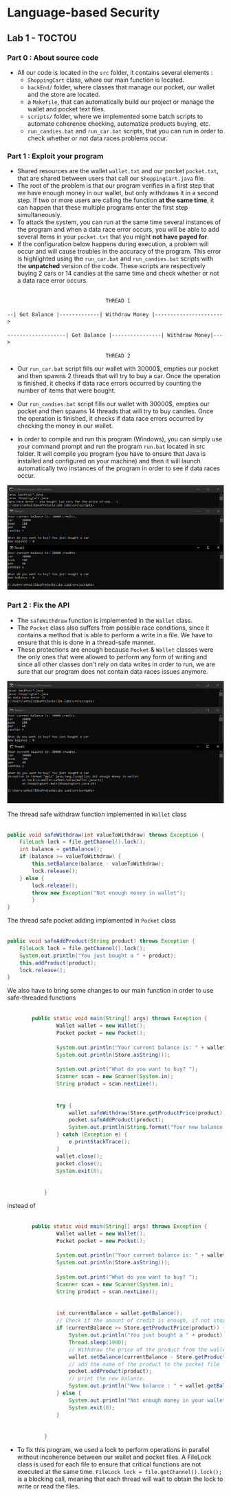 # Language-based Security

## Lab 1 - TOCTOU

### Part 0 : About source code

- All our code is located in the `src` folder, it contains several elements :
    - `ShoppingCart` class, where our main function is located.
    - `backEnd/` folder, where classes that manage our pocket, our wallet and the store are located.
    - a `Makefile`, that can automatically build our project or manage the wallet and pocket text files.
    - `scripts/` folder, where we implemented some batch scripts to automate coherence checking, automatize products buying, etc.
    - `run_candies.bat` and `run_car.bat` scripts, that you can run in order to check whether or not data races problems occur.


### Part 1 : Exploit your program

- Shared resources are the wallet `wallet.txt` and our pocket `pocket.txt`, that are shared between users that call our `ShoppingCart.java` file.
- The root of the problem is that our program verifies in a first step that we have enough money in our wallet, but only withdraws it in a second step. If two or more users are calling the function **at the same time**, it can happen that these multiple programs enter the first step simultaneously.
- To attack the system, you can run at the same time several instances of the program and when a data race error occurs, you will be able to add several items in your `pocket.txt` that you might **not have payed for**.
- If the configuration below happens during execution, a problem will occur and will cause troubles in the accuracy of the program. This error is highlighted using the `run_car.bat` and `run_candies.bat` scripts with the **unpatched** version of the code. These scripts are respectively buying 2 cars or 14 candies at the same time and check whether or not a data race error occurs.

   
```

                                THREAD 1
                
--| Get Balance |-------------| Withdraw Money |---------------------->

-------------------| Get Balance |----------------| Withdraw Money|--->

                                THREAD 2

```

- Our `run_car.bat` script fills our wallet with 30000$, empties our pocket and then spawns 2 threads that will try to buy a car. Once the operation is finished, it checks if data race errors occurred by counting the number of items that were bought.
- Our `run_candies.bat` script fills our wallet with 30000$, empties our pocket and then spawns 14 threads that will try to buy candies. Once the operation is finished, it checks if data race errors occurred by checking the money in our wallet.

- In order to compile and run this program (Windows), you can simply use your command prompt and run the program `run.bat` located in src folder. It will compile you program (you have to ensure that Java is installed and configured on your machine) and then it will launch automatically two instances of the program in order to see if data races occur.

![No thread-Safe Version](/assets/lab1/no-thread-safe.PNG)

### Part 2 : Fix the API

- The `safeWithdraw` function is implemented in the `Wallet` class.
- The `Pocket` class also suffers from possible race conditions, since it contains a method that is able to perform a write in a file. We have to ensure that this is done in a thread-safe manner.
- These protections are enough because `Pocket` & `Wallet` classes were the only ones that were allowed to perform any form of writing and since all other classes don't rely on data writes in order to run, we are sure that our program does not contain data races issues anymore.

![Thread-Safe Version](/assets/lab1/thread-safe.PNG)

The thread safe withdraw function implemented in `Wallet` class 
   
```java

public void safeWithdraw(int valueToWithdraw) throws Exception {
    FileLock lock = file.getChannel().lock();
    int balance = getBalance();
    if (balance >= valueToWithdraw) {
        this.setBalance(balance - valueToWithdraw);
        lock.release();
    } else {
        lock.release();
        throw new Exception("Not enough money in wallet");
        }
}

```

The thread safe pocket adding implemented in `Pocket` class

```java

public void safeAddProduct(String product) throws Exception {
    FileLock lock = file.getChannel().lock();
    System.out.println("You just bought a " + product);
    this.addProduct(product);
    lock.release();
}

```

We also have to bring some changes to our main function in order to use safe-threaded functions

```java

        public static void main(String[] args) throws Exception {
                Wallet wallet = new Wallet();
                Pocket pocket = new Pocket();
        
                System.out.println("Your current balance is: " + wallet.getBalanceThreadSafe() + " credits.");
                System.out.println(Store.asString());
        
                System.out.print("What do you want to buy? ");
                Scanner scan = new Scanner(System.in);
                String product = scan.nextLine();
        
        
                try {
                    wallet.safeWithdraw(Store.getProductPrice(product));
                    pocket.safeAddProduct(product);
                    System.out.println(String.format("Your new balance is: %d", wallet.getBalanceThreadSafe()));
                } catch (Exception e) {
                    e.printStackTrace();
                }
                wallet.close();
                pocket.close();
                System.exit(0);
        
        
            }

```


instead of 


```java

        public static void main(String[] args) throws Exception {
                Wallet wallet = new Wallet();
                Pocket pocket = new Pocket();
        
                System.out.println("Your current balance is: " + wallet.getBalance() + " credits.");
                System.out.println(Store.asString());
        
                System.out.print("What do you want to buy? ");
                Scanner scan = new Scanner(System.in);
                String product = scan.nextLine();
        
        
                int currentBalance = wallet.getBalance();
                // Check if the amount of credit is enough, if not stop the execution
                if (currentBalance >= Store.getProductPrice(product)) {
                    System.out.println("You just bought a " + product);
                    Thread.sleep(1000);
                    // Withdraw the price of the product from the wallet
                    wallet.setBalance(currentBalance - Store.getProductPrice(product));
                    // add the name of the product to the pocket file
                    pocket.addProduct(product);
                    // print the new balance.
                    System.out.println("New balance : " + wallet.getBalance());
                } else {
                    System.out.println("Not enough money in your wallet.. closing program !");
                    System.exit(0);
                }
        
        
            }

```

- To fix this program, we used a lock to perform operations in parallel without incoherence between our wallet and pocket files. A FileLock class is used for each file to ensure that critical functions are not executed at the same time. `FileLock lock = file.getChannel().lock();` is a blocking call, meaning that each thread will wait to obtain the lock to write or read the files.

